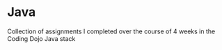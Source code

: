 # Java

Collection of assignments I completed over the course of 4 weeks in the Coding Dojo Java stack
